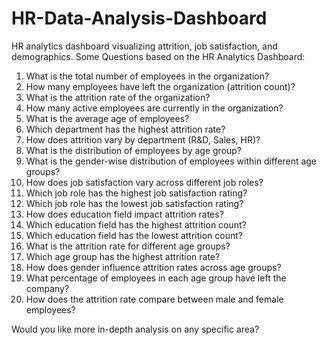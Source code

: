 # HR-Data-Analysis-Dashboard
HR analytics dashboard visualizing attrition, job satisfaction, and demographics.
Some Questions based on the HR Analytics Dashboard:
1. What is the total number of employees in the organization?
2. How many employees have left the organization (attrition count)?
3. What is the attrition rate of the organization?
4. How many active employees are currently in the organization?
5. What is the average age of employees?
6. Which department has the highest attrition rate?
7. How does attrition vary by department (R&D, Sales, HR)?
8. What is the distribution of employees by age group?
9. What is the gender-wise distribution of employees within different age groups?
10. How does job satisfaction vary across different job roles?
11. Which job role has the highest job satisfaction rating?
12. Which job role has the lowest job satisfaction rating?
13. How does education field impact attrition rates?
14. Which education field has the highest attrition count?
15. Which education field has the lowest attrition count?
16. What is the attrition rate for different age groups?
17. Which age group has the highest attrition rate?
18. How does gender influence attrition rates across age groups?
19. What percentage of employees in each age group have left the company?
20. How does the attrition rate compare between male and female employees?

Would you like more in-depth analysis on any specific area?
